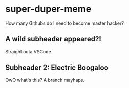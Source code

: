 # super-duper-meme

How many Githubs do I need to become master hacker?

## A wild subheader appeared?!

Straight outa VSCode.

## Subheader 2: Electric Boogaloo

OwO what's this? A branch mayhaps.